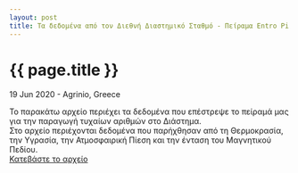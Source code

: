 ```yaml
---
layout: post
title: Τα δεδομένα από τον Διεθνή Διαστημικό Σταθμό - Πείραμα Entro Pi 🚀
---
```


{{ page.title }}
================

<p class="meta">19 Jun 2020 - Agrinio, Greece</p>

Το παρακάτω αρχείο περιέχει τα δεδομένα που επέστρεψε το πείραμά μας για την παραγωγή τυχαίων αριθμών στο Διάστημα.  
Στο αρχείο περιέχονται δεδομένα που παρήχθησαν από τη Θερμοκρασία, την Υγρασία, την Ατμοσφαιρική Πίεση και την ένταση του Μαγνητικού Πεδίου.  
[Κατεβάστε το αρχείο](https://github.com/liagason/liagason.github.io/raw/master/files/data02.rar)
